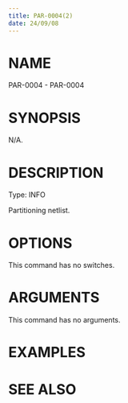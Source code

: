 ```yaml
---
title: PAR-0004(2)
date: 24/09/08
---
```


# NAME

PAR-0004 - PAR-0004

# SYNOPSIS

N/A.

# DESCRIPTION

Type: INFO

Partitioning netlist.

# OPTIONS

This command has no switches.

# ARGUMENTS

This command has no arguments.

# EXAMPLES

# SEE ALSO
